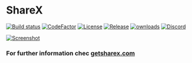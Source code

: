 # ShareX

[![Build status](https://ci.appveyor.com/api/projects/status/github/sharex/sharex?svg=true)](https://ci.appveyor.com/project/ShareX/sharex)
[![CodeFactor](https://www.codefactor.io/repository/github/sharex/sharex/badge)](https://www.codefactor.io/repository/github/sharex/sharex)
[![License](https://img.shields.io/github/license/ShareX/ShareX.svg?label=License&maxAge=86400)](./LICENSE.txt)
[![Release](https://img.shields.io/github/release/ShareX/ShareX.svg?label=Release&maxAge=60)](https://github.com/ShareX/ShareX/releases/latest)
[![ownloads](https://img.shields.io/github/downloads/ShareX/ShareX/latest/total.svg?label=Downloads&maxAge=60)](https://getsharex.com/downloads/)
[![Discord](https://discordapp.com/api/guilds/194170124859736065/widget.png)](https://discord.gg/ShareX)

[![Screenshot](https://getsharex.com/img/ShareX_Screenshot.png)](https://getsharex.com)

### For further information chec [getsharex.com](https://getsharex.com)
